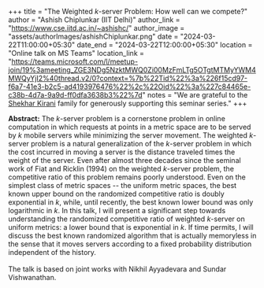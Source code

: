 +++
title = "The Weighted $k$-server Problem: How well can we compete?"
author = "Ashish Chiplunkar (IIT Delhi)"
author_link = "https://www.cse.iitd.ac.in/~ashishc/"
author_image = "assets/authorImages/ashishChiplunkar.png"
date = "2024-03-22T11:00:00+05:30"
date_end = "2024-03-22T12:00:00+05:30"
location = "Online talk on MS Teams"
location_link = "https://teams.microsoft.com/l/meetup-join/19%3ameeting_ZGE3NDg5NzktMWQ0Zi00MzFmLTg5OTgtMTMyYWM4MWQyYjI2%40thread.v2/0?context=%7b%22Tid%22%3a%226f15cd97-f6a7-41e3-b2c5-ad4193976476%22%2c%22Oid%22%3a%227c84465e-c38b-4d7a-9a9d-ff0dfa3638b3%22%7d"
notes = "We are grateful to the <a href = "https://www.accel.com/people/shekhar-kirani" target= "_blank">Shekhar Kirani</a> family for generously supporting this seminar series."
+++

<b>Abstract:</b>
The $k$-server problem is a cornerstone problem in online computation in
which requests at points in a metric space are to be served by $k$
mobile servers while minimizing the server movement. The weighted
$k$-server problem is a natural generalization of the $k$-server problem
in which the cost incurred in moving a server is the distance traveled
times the weight of the server. Even after almost three decades since
the seminal work of Fiat and Ricklin (1994) on the weighted $k$-server
problem, the competitive ratio of this problem remains poorly
understood. Even on the simplest class of metric spaces -- the uniform
metric spaces, the best known upper bound on the randomized competitive
ratio is doubly exponential in $k$, while, until recently, the best
known lower bound was only logarithmic in $k$. In this talk, I will
present a significant step towards understanding the randomized
competitive ratio of weighted $k$-server on uniform metrics: a lower
bound that is exponential in $k$. If time permits, I will discuss the
best known randomized algorithm that is actually memoryless in the sense
that it moves servers according to a fixed probability distribution
independent of the history.
<br><br>
The talk is based on joint works with Nikhil Ayyadevara and Sundar
Vishwanathan.
